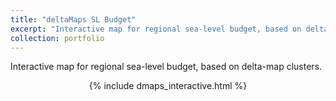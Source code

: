 ```yaml
---
title: "deltaMaps SL Budget"
excerpt: "Interactive map for regional sea-level budget, based on delta-map clusters. <br/><img src='/images/dmaps.png'>"
collection: portfolio
---
```


Interactive map for regional sea-level budget, based on delta-map clusters. 
<center>
{% include dmaps_interactive.html %}
</center>
